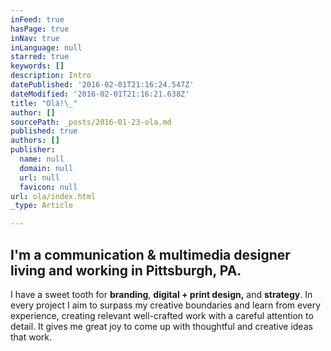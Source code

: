 ```yaml
---
inFeed: true
hasPage: true
inNav: true
inLanguage: null
starred: true
keywords: []
description: Intro
datePublished: '2016-02-01T21:16:24.547Z'
dateModified: '2016-02-01T21:16:21.638Z'
title: "Olá!\_"
author: []
sourcePath: _posts/2016-01-23-ola.md
published: true
authors: []
publisher:
  name: null
  domain: null
  url: null
  favicon: null
url: ola/index.html
_type: Article

---
```

## I'm a **communication & multimedia designer** living and working in **Pittsburgh, PA**. 

I have a sweet tooth for **branding**, **digital + print design,** and **strategy**. In every project I aim to surpass my creative boundaries and learn from every experience, creating relevant well-crafted work with a careful attention to detail. It gives me great joy to come up with thoughtful and creative ideas that work.